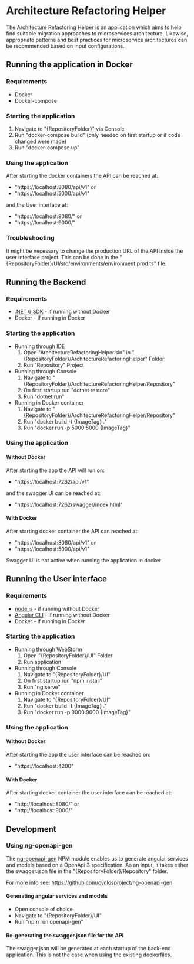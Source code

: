 # Architecture Refactoring Helper

The Architecture Refactoring Helper is an application which aims to help find suitable migration approaches to microservices architecture. Likewise, appropriate patterns and best practices for microservice architectures can be recommended based on input configurations. 

## Running the application in Docker

### Requirements

- Docker
- Docker-compose

### Starting the application

1. Navigate to "{RepositoryFolder}" via Console
2. Run "docker-compose build" (only needed on first startup or if code changed were made)
3. Run "docker-compose up"

### Using the application

After starting the docker containers the API can be reached at:
- "https://localhost:8080/api/v1" or 
- "https://localhost:5000/api/v1" 

and the User interface at:
- "https://localhost:8080/" or
- "https://localhost:9000/"

### Troubleshooting

It might be necessary to change the production URL of the API inside the user interface project.
This can be done in the "{RepositoryFolder}/UI/src/environments/environment.prod.ts" file.

## Running the Backend

### Requirements

- [.NET 6 SDK](https://dotnet.microsoft.com/en-us/download/dotnet) - if running without Docker
- Docker - if running in Docker

### Starting the application

- Running through IDE
    1. Open "ArchitectureRefactoringHelper.sln" in "{RepositoryFolder}/ArchitectureRefactoringHelper" Folder
    2. Run "Repository" Project
- Running through Console
    1. Navigate to "{RepositoryFolder}/ArchitectureRefactoringHelper/Repository"
    2. On first startup run "dotnet restore"
    3. Run "dotnet run"
- Running in Docker container
    1. Navigate to "{RepositoryFolder}/ArchitectureRefactoringHelper/Repository"
    2. Run "docker build -t {ImageTag} ."
    3. Run "docker run -p 5000:5000 {ImageTag}"

### Using the application

#### Without Docker
After starting the app the API will run on:
- "https://localhost:7262/api/v1" 

and the swagger UI can be reached at:
- "https://localhost:7262/swagger/index.html"

#### With Docker
After starting docker container the API can reached at:
- "https://localhost:8080/api/v1" or 
- "https://localhost:5000/api/v1" 

Swagger UI is not active when running the application in docker

## Running the User interface

### Requirements

- [node.js](https://nodejs.org/en/download) - if running without Docker
- [Angular CLI](https://angular.io/cli) - if running without Docker
- Docker - if running in Docker

### Starting the application

- Running through WebStorm
    1. Open "{RepositoryFolder}/UI" Folder
    2. Run application
- Running through Console
    1. Navigate to "{RepositoryFolder}/UI"
    2. On first startup run "npm install"
    3. Run "ng serve"
- Running in Docker container
    1. Navigate to "{RepositoryFolder}/UI"
    2. Run "docker build -t {ImageTag} ."
    3. Run "docker run -p 9000:9000 {ImageTag}"

### Using the application

#### Without Docker
After starting the app the user interface can be reached on:
- "https://localhost:4200"

#### With Docker
After starting docker container the user interface can be reached at:
- "http://localhost:8080/" or
- "http://localhost:9000/"

## Development

### Using ng-openapi-gen

The [ng-openapi-gen](https://github.com/cyclosproject/ng-openapi-gen) NPM module enables us to generate angular services and models based on a OpenApi 3 specification.
As an input, it takes either the swagger.json file in the "{RepositoryFolder}/Repository" folder.

For more info see: https://github.com/cyclosproject/ng-openapi-gen

#### Generating angular services and models

- Open console of choice
- Navigate to "{RepositoryFolder}/UI"
- Run "npm run openapi-gen"

#### Re-generating the swagger.json file for the API

The swagger.json will be generated at each startup of the back-end application.
This is not the case when using the existing dockerfiles.

